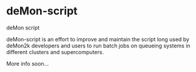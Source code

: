 # deMon-script
deMon script

deMon-script is an effort to improve and maintain the script long used by
deMon2k developers and users to run batch jobs on queueing systems in different
clusters and supercomputers.

More info soon...

